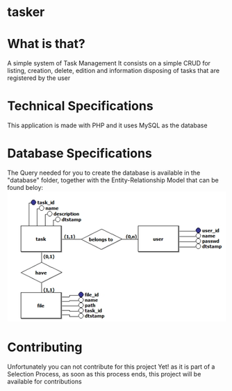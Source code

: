 # tasker
# What is that?
A simple system of Task Management
It consists on a simple CRUD for listing, creation, delete, edition and information disposing of tasks that are registered by the user

# Technical Specifications
This application is made with PHP and it uses MySQL as the database

# Database Specifications
The Query needed for you to create the database is available in the "database" folder, together with the Entity-Relationship Model that can be found beloy:
![Database Diagram](https://github.com/MuriloViviani/tasker/blob/master/database/tasker_ERM.jpg)

# Contributing
Unfortunately you can not contribute for this project Yet! as it is part of a Selection Process, as soon as this process ends, this project will be available for contributions

